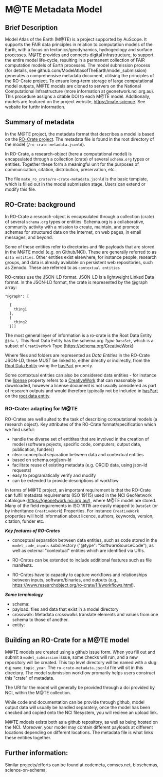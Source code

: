 # M@TE Metadata Model

## Brief Description

Model Atlas of the Earth (M@TE) is a project supported by AuScope. It supports the FAIR data principles in relation to computation models of the Earth, with a focus on tectonics/geodynamics, hydrogeology and surface processes. M@TE provides and connects digital infrastructure, to support the entire model life-cycle, resulting in a permanent collection of FAIR computation models of Earth processes. The model submission process (for details, see github.com/ModelAtlasofTheEarth/model_submission) generates a comprehensive metadata  document, utilising the principles of the RO-Crate project. To ensure long-term storage of large computational model outputs, M@TE models are cloned to servers on the National Computational Infrastructure (more information at geonetwork.nci.org.au). This procedure assigns a citable  DOI to each M@TE model. Additionally,  models are featured on the project website,  https://mate.science. See website for furthr information. 

## Summary of metadata

In the M@TE project, the metadata format that describes a model is based on the [RO-Crate project](https://www.researchobject.org/ro-crate/). The metadata file is found in the root directory of the model (`/ro-crate-metadata.jsonld`). 

In RO-Crate, a research-object (here a computational model) is encapsulated through a collection (crate) of several `schema.org` types or entities. Together these form a meaningful unit for the purposes of communication, citation, distribution, preservation, etc.

The file `mate_ro_crate/ro-crate-metadata.jsonld` is the basic template, which is filled out in the model submission stage. Users can extend or modify this file.

## RO-Crate: background 

In RO-Crate a research-object is encapsulated through a collection (crate) of several `schema.org` types or entities.  Schema.org is a collaborative, community activity with a mission to create, maintain, and promote schemas for structured data on the Internet, on web pages, in email messages, and beyond.

Some of these entities refer to directories and file payloads that are stored in the M@TE model (e.g. on Github/NCI). These are generally referred to as `data entities`. Other entities exist elsewhere, for instance people, research groups, and data is already available on persistent web repositories, such as Zenodo. These are referred to as `contextual entities` 

RO-crates use the JSON-LD format. JSON-LD is a lightweight Linked Data format. In the JSON-LD format, the crate is represented by the @graph array:

```
"@graph": [

  {
    thing1
  },
  {
    thing2
  }]]
```

The most general layer of information is a ro-crate is the Root Data Entity `@id=.\`. This Root Data Entity has the schema.org _Type_ `DataSet`, which is a subset of `CreativeWork` Type (https://schema.org/CreativeWork)

Where files and folders are represented as *Data Entities* in the RO-Crate JSON-LD, these MUST be linked to, either directly or indirectly, from the [Root Data Entity](https://www.researchobject.org/ro-crate/1.1/root-data-entity.html) using the [hasPart](http://schema.org/hasPart) property.

Some contextual entities can also be considered data entities - for instance the [license](https://www.researchobject.org/ro-crate/1.1/contextual-entities.html#licensing-access-control-and-copyright) property refers to a [CreativeWork](http://schema.org/CreativeWork) that can reasonably be downloaded, however a license document is not  usually considered as part of research outputs and would therefore  typically not be included in [hasPart](http://schema.org/hasPart) on the [root data entity](https://www.researchobject.org/ro-crate/1.1/root-data-entity.html).

### RO-Crate: adapting for M@TE

RO-Crates are well suited to the task of describing computational models (a research object). Key attributes of the RO-Crate format/specification which we find useful:

* handle the diverse set of entitites that are involved in the creation of model (software pojects, specific code, computers, output data, publication, funders) 
* clear conceptual separation between data and contextual entities
* based on schema.org/json-ld
* facilitate reuse of existing metadata (e.g. ORCID data, using json-ld requests)
* easy to programatically verify and modify
* can be extended to provide descriptions of workflow

In terms of M@TE project, an important requirement is that the RO-Crate can fulfil metadata requirements (ISO 19115) used in the NCI GeoNetwork catalogue (https://geonetwork.nci.org.au/), where M@TE model are stored. Many of the field requirements in ISO 19115 are easily mapped to  `DataSet` (or by inheritance `CreativeWork`) Properties. For instance `CreativeWork` properties will hold information about licence, authors, keywords, version, citation, funder etc.

___Key features of RO-Crates___

* conceptual separation between data entities, such as code stored in the ` model_code_inputs` subdirectory ("@type": "SoftwareSourceCode"), as well as external "contextual" entities which are identified via URIs.

* RO-Crates can be extended to include additional features such as file manifests.
* RO-Crates have to capacity to capture workflows and relationships between inputs, software/binaries, and outputs (e.g., https://www.researchobject.org/ro-crate/1.1/workflows.html). 

___Some terminology___

* schema:
* payload: files and data that exist in a model directory
* crosswalk: Metadata crosswalks translate elements and values from one schema to those of another. 
* entity:

## Building an RO-Crate for a M@TE model


M@TE models are created using a github issue form. When you fill out and submit a `model_submission` issue, some checks will run, and a new repository will be created. This top level directory will be named with a slug: e.g `name_topic_year`. The `ro-crate-metadata.jsonld` file will sit in this directory. The model submission workflow promarily helps users construct this "crate" of metadata.  

The URI for the model will generally be provided through a doi provided by NCI, within the M@TE collection.

While code and documentation can be provide through github, model output data will usually be handled separately, once the model has been checked and copied onto the NCI filesystem, you will recieve an upload link.

M@TE mdoels exists both as a github repository, as well as being hosted on the NCI. Moreover, your model may contain different payloads at different locations depending on different locations. The metadata file is what links these entities together.

## Further information:

Similar projects/efforts can be found at codemeta, comses.net, bioschemas, science-on-schema.

